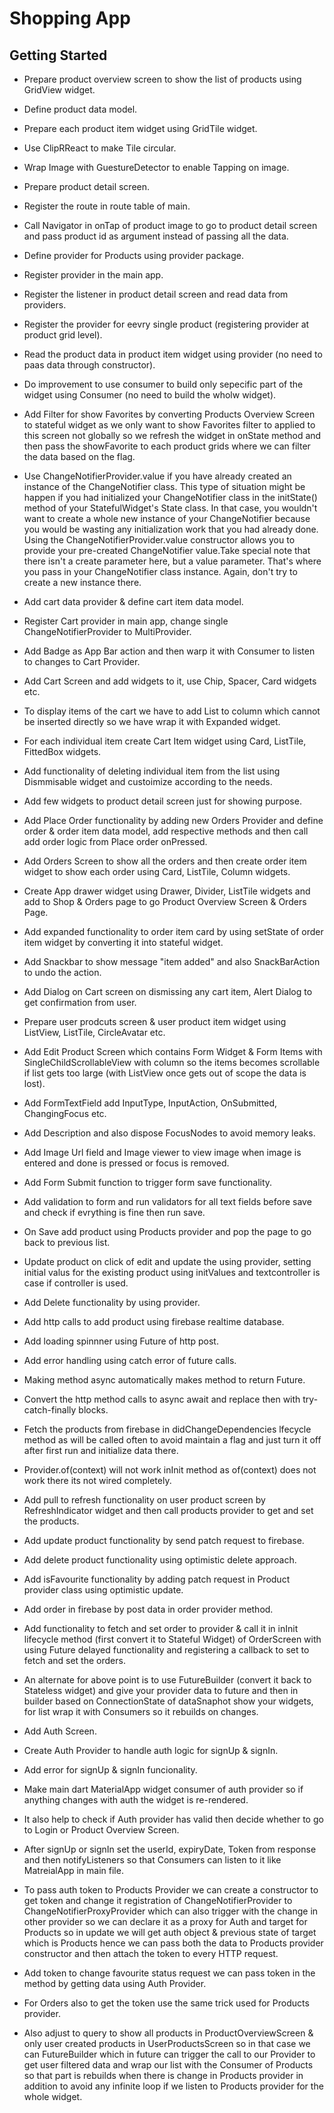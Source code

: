 # Shopping App
## Getting Started

* Prepare product overview screen to show the list of products using GridView widget.
* Define product data model.
* Prepare each product item widget using GridTile widget.
* Use ClipRReact to make Tile circular.
* Wrap Image with GuestureDetector to enable Tapping on image.
* Prepare product detail screen.
* Register the route in route table of main.
* Call Navigator in onTap of product image to go to product detail screen and pass product id as argument instead of passing all the data.
* Define provider for Products using provider package.
* Register provider in the main app.
* Register the listener in product detail screen and read data from providers.
* Register the provider for eevry single product (registering provider at product grid level).
* Read the product data in product item widget using provider (no need to paas data through constructor).
* Do improvement to use consumer to build only sepecific part of the widget using Consumer (no need to build the wholw widget).
* Add Filter for show Favorites by converting Products Overview Screen to stateful widget as we only want to show Favorites filter to applied to this screen not globally so we refresh the widget in onState method and then pass the showFavorite to each product grids where we can filter the data based on the flag.
* Use ChangeNotifierProvider.value if you have already created an instance of the ChangeNotifier class. This type of situation might be happen if you had initialized your ChangeNotifier class in the initState() method of your StatefulWidget's State class.
In that case, you wouldn't want to create a whole new instance of your ChangeNotifier because you would be wasting any initialization work that you had already done. Using the ChangeNotifierProvider.value constructor allows you to provide your pre-created ChangeNotifier value.Take special note that there isn't a create parameter here, but a value parameter. That's where you pass in your ChangeNotifier class instance. Again, don't try to create a new instance there.
* Add cart data provider & define cart item data model.
* Register Cart provider in main app, change single ChangeNotifierProvider to MultiProvider.
* Add Badge as App Bar action and then warp it with Consumer to listen to changes to Cart Provider.
* Add Cart Screen and add widgets to it, use Chip, Spacer, Card widgets etc.
* To display items of the cart we have to add List to column which cannot be inserted directly so we have wrap it with Expanded widget.
* For each individual item create Cart Item widget using Card, ListTile, FittedBox widgets.
* Add functionality of deleting individual item from the list using Dismmisable widget and custoimize according to the needs.
* Add few widgets to product detail screen just for showing purpose.
* Add Place Order functionality by adding new Orders Provider and define order & order item data model, add respective methods and then call add order logic from Place order onPressed.
* Add Orders Screen to show all the orders and then create order item widget to show each order using Card, ListTile, Column widgets.
* Create App drawer widget using Drawer, Divider, ListTile widgets and add to Shop & Orders page to go Product Overview Screen & Orders Page.
* Add expanded functionality to order item card by using setState of order item widget by converting it into stateful widget.

* Add Snackbar to show message "item added" and also SnackBarAction to undo the action.
* Add Dialog on Cart screen on dismissing any cart item, Alert Dialog to get confirmation from user.
* Prepare user prodcuts screen & user product item widget using ListView, ListTile, CircleAvatar etc.
* Add Edit Product Screen which contains Form Widget & Form Items with SingleChildScrollableView with column so the items becomes scrollable if list gets too large (with ListView once gets out of scope the data is lost).
* Add FormTextField add InputType, InputAction, OnSubmitted, ChangingFocus etc.
* Add Description and also dispose FocusNodes to avoid memory leaks.
* Add Image Url field and Image viewer to view image when image is entered and done is pressed or focus is removed.
* Add Form Submit function to trigger form save functionality.
* Add validation to form and run validators for all text fields before save and check if evrything is fine then run save.
* On Save add product using Products provider and pop the page to go back to previous list.
* Update product on click of edit and update the using provider, setting initial valus for the existing product using initValues and textcontroller is case if controller is used.
* Add Delete functionality by using provider.

* Add http calls to add product using firebase realtime database.
* Add loading spinnner using Future of http post.
* Add error handling using catch error of future calls.
* Making method async automatically makes method to return Future<void>.
* Convert the http method calls to async await and replace then with try-catch-finally blocks.

* Fetch the products from firebase in didChangeDependencies lfecycle method as will be called often to avoid maintain a flag and just turn it off after first run and initialize data there.
* Provider.of(context) will not work inInit method as of(context) does not work there its not wired completely.
* Add pull to refresh functionality on user product screen by RefreshIndicator widget and then call products provider to get and set the products.
* Add update product functionality by send patch request to firebase.
* Add delete product functionality using optimistic delete approach.
* Add isFavourite functionality by adding patch request in Product provider class using optimistic update.

* Add order in firebase by post data in order provider method.
* Add functionality to fetch and set order to provider & call it in inInit lifecycle method (first convert it to Stateful Widget) of OrderScreen with using Future delayed functionality and registering a callback to set to fetch and set the orders.
* An alternate for above point is to use FutureBuilder (convert it back to Stateless widget) and give your provider data to future and then in builder based on ConnectionState of dataSnaphot show your widgets, for list wrap it with Consumers<Orders> so it rebuilds on changes.

* Add Auth Screen.
* Create Auth Provider to handle auth logic for signUp & signIn.
* Add error for signUp & signIn funcionality.
* Make main dart MaterialApp widget consumer of auth provider so if anything changes with auth the widget is re-rendered.
* It also help to check if Auth provider has valid then decide whether to go to Login or Product Overview Screen.
* After signUp or signIn set the userId, expiryDate, Token from response and then notifyListeners so that Consumers can listen to it like MatreialApp in main file.

* To pass auth token to Products Provider we can create a constructor to get token and change it registration of ChangeNotifierProvider to ChangeNotifierProxyProvider which can also trigger with the change in other provider so we can declare it as a proxy for Auth and target for Products so in update we will get auth object & previous state of target which is Products hence we can pass both the data to Products provider constructor and then attach the token to every HTTP request.
* Add token to change favourite status request we can pass token in the method by getting data using Auth Provider.
* For Orders also to get the token use the same trick used for Products provider.
* Also adjust to query to show all products in ProductOverviewScreen & only user created products in UserProductsScreen so in that case we can FutureBuilder which in future can trigger the call to our Provider to get user filtered data and wrap our list with the Consumer of Products so that part is rebuilds when there is change in Products provider in addition to avoid any infinite loop if we listen to Products provider for the whole widget.


